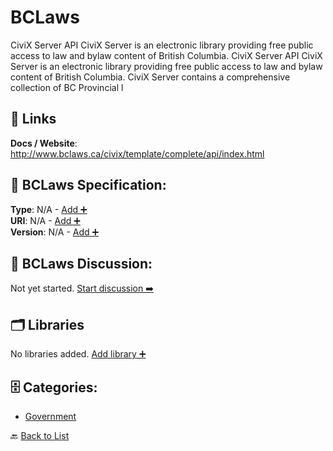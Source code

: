 # BCLaws

CiviX Server API CiviX Server is an electronic library providing free public access to law and bylaw content of British Columbia. CiviX Server API CiviX Server is an electronic library providing free public access to law and bylaw content of British Columbia.  CiviX Server contains a comprehensive collection of BC Provincial l

##  🔗 Links
**Docs / Website**: http://www.bclaws.ca/civix/template/complete/api/index.html

## 🧬 BCLaws Specification:
**Type**: N/A - [Add ➕](https://github.com/apis-list/apis-list/edit/main/apis.yaml#L1147)  
**URI**: N/A - [Add ➕](https://github.com/apis-list/apis-list/edit/main/apis.yaml#L1147)  
**Version**: N/A - [Add ➕](https://github.com/apis-list/apis-list/edit/main/apis.yaml#L1147)

## 💬 BCLaws Discussion:
Not yet started. [Start discussion ➡️](https://github.com/apis-list/apis-list/discussions/new)

## 🗂️ Libraries

No libraries added. [Add library ➕](https://github.com/apis-list/apis-list/edit/main/apis.yaml#L1147)    


## 🗄️ Categories:
- [Government](https://github.com/apis-list/apis-list#government-)

🔙  [Back to List](https://github.com/apis-list/apis-list)
